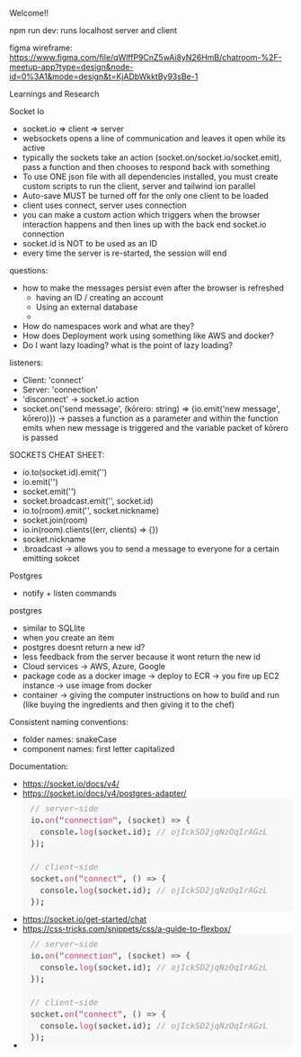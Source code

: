 Welcome!!

npm run dev: runs localhost server and client 

figma wireframe: 
https://www.figma.com/file/qWlffP9CnZ5wAi8yN26HmB/chatroom-%2F-meetup-app?type=design&node-id=0%3A1&mode=design&t=KjADbWkktBy93sBe-1


Learnings and Research
 
 Socket Io 
 - socket.io => client => server
 - websockets opens a line of communication and leaves it open while its active
 - typically the sockets take an action (socket.on/socket.io/socket.emit), pass a function and then chooses to respond back with something
 - To use ONE json file with all dependencies installed, you must create custom scripts to run the client, server and tailwind ion parallel 
 - Auto-save MUST be turned off for the only one client to be loaded
 - client uses connect, server uses connection
 - you can make a custom action which triggers when the browser interaction happens and then lines up with the back end socket.io connection
 - socket.id is NOT to be used as an ID
 - every time the server is re-started, the session will end


 questions: 
 - how to make the messages persist even after the browser is refreshed
    - having an ID / creating an account
    - Using an external database
    - 
 - How do namespaces work and what are they? 
 - How does Deployment work using something like AWS and docker?
 - Do I want lazy loading? what is the point of lazy loading?

 listeners: 
 - Client: 'connect'
 - Server: 'connection' 
 - 'disconnect' ->  socket.io action
 - socket.on('send message', (kōrero: string) => {io.emit('new message', kōrero)}) -> passes a function as a parameter and within the function emits when new message is triggered and the variable packet of kōrero is passed 


SOCKETS CHEAT SHEET: 
- io.to(socket.id).emit('')
- io.emit('')
- socket.emit('')
- socket.broadcast.emit('', socket.id)
- io.to(room).emit('', socket.nickname)
- socket.join(room)
- io.in(room).clients((err, clients) => {})
- socket.nickname
- .broadcast -> allows you to send a message to everyone for a certain emitting sokcet

Postgres
- notify + listen commands

postgres
- similar to SQLlite 
- when you create an item 
- postgres doesnt return a new id? 
- less feedback from the server because it wont return the new id
- Cloud services -> AWS, Azure, Google
- package code as a docker image -> deploy to ECR -> you fire up EC2 instance -> use image from docker
- container -> giving the computer instructions on how to build and run (like buying the ingredients and then giving it to the chef)


Consistent naming conventions: 
- folder names: snakeCase
- component names: first letter capitalized


Documentation: 
- https://socket.io/docs/v4/
- https://socket.io/docs/v4/postgres-adapter/
![socket.io postgres adapter](image.png)
- https://socket.io/get-started/chat
- https://css-tricks.com/snippets/css/a-guide-to-flexbox/
- ![Client and server set up](image.png)